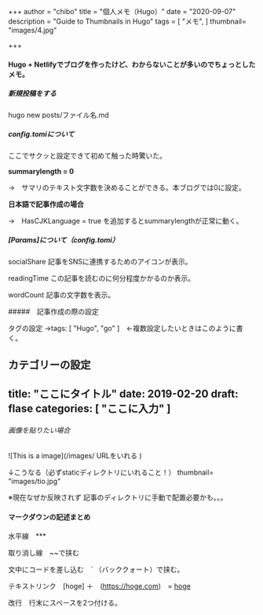 +++
author = "chibo"
title = "個人メモ（Hugo）"
date = "2020-09-07"
description = "Guide to Thumbnails in Hugo"
tags = [
    "メモ",
]
thumbnail= "images/4.jpg"

+++

#### Hugo + Netlifyでブログを作ったけど、わからないことが多いのでちょっとしたメモ。


##### 新規投稿をする
hugo new posts/ファイル名.md


##### config.tomiについて

ここでサクッと設定できて初めて触った時驚いた。

**summarylength = 0**

→　サマリのテキスト文字数を決めることができる。本ブログでは0に設定。

**日本語で記事作成の場合**

→　HasCJKLanguage = true を追加するとsummarylengthが正常に動く。



##### [Params]について（config.tomi）

socialShare
記事をSNSに連携するためのアイコンが表示。

readingTime
この記事を読むのに何分程度かかるのか表示。

wordCount
記事の文字数を表示。


#####　記事作成の際の設定

タグの設定
→tags: [ "Hugo", "go" ]　←複数設定したいときはこのように書く。

カテゴリーの設定
---
title: "ここにタイトル"
date: 2019-02-20
draft: flase
categories: [ "ここに入力" ]
---



###### 画像を貼りたい場合

![This is a image](/images/ URLをいれる )

↓こうなる（必ずstaticディレクトリにいれること！）
thumbnail= "images/tio.jpg"

※現在なぜか反映されず
記事のディレクトリに手動で配置必要かも。。。


#### マークダウンの記述まとめ

水平線　***

取り消し線　~~で挟む

文中にコードを差し込む　` （バッククォート）で挟む。

テキストリンク　[hoge] ＋　(https://hoge.com)　= [hoge](https://hoge.com)

改行　行末にスペースを2つ付ける。